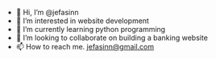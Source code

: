 - 👋 Hi, I’m @jefasinn
- 👀 I’m interested in website development
- 🌱 I’m currently learning python programming
- 💞️ I’m looking to collaborate on building a banking website
- 📫 How to reach me. jefasinn@gmail.com

<!---
jefasinn/jefasinn is a ✨ special ✨ repository because its `README.md` (this file) appears on your GitHub profile.
You can click the Preview link to take a look at your changes.
--->

